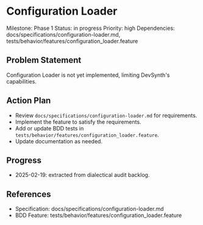 # Configuration Loader
Milestone: Phase 1
Status: in progress
Priority: high
Dependencies: docs/specifications/configuration-loader.md, tests/behavior/features/configuration_loader.feature

## Problem Statement
Configuration Loader is not yet implemented, limiting DevSynth's capabilities.


## Action Plan
- Review `docs/specifications/configuration-loader.md` for requirements.
- Implement the feature to satisfy the requirements.
- Add or update BDD tests in `tests/behavior/features/configuration_loader.feature`.
- Update documentation as needed.

## Progress
- 2025-02-19: extracted from dialectical audit backlog.

## References
- Specification: docs/specifications/configuration-loader.md
- BDD Feature: tests/behavior/features/configuration_loader.feature
